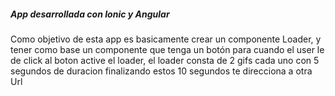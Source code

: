 <h5>App desarrollada con Ionic y Angular</h5>
<p>Como objetivo de esta app es basicamente crear un componente Loader, y tener como base un componente que tenga un botón para cuando el user le de click al boton active el loader, el loader consta de 2 gifs cada uno con 
5 segundos de duracion finalizando estos 10 segundos te direcciona a otra Url</p>
